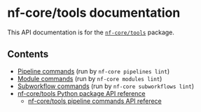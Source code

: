 # nf-core/tools documentation

This API documentation is for the [`nf-core/tools`](https://github.com/nf-core/tools) package.

## Contents

- [Pipeline commands](./pipeline_lint_tests/) (run by `nf-core pipelines lint`)
- [Module commands](./module_lint_tests/) (run by `nf-core modules lint`)
- [Subworkflow commands](./subworkflow_lint_tests/) (run by `nf-core subworkflows lint`)
- [nf-core/tools Python package API reference](./api/)
  - [nf-core/tools pipeline commands API referece](./api/pipelines/)

